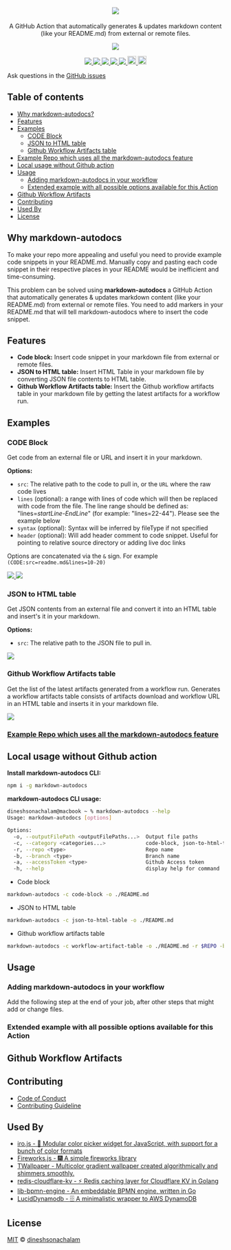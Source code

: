 <h1 align="center"> 
  <a href="https://github.com/marketplace/actions/markdown-autodocs">
    <img src="https://i.imgur.com/ZAC4qPa.png"/>
  </a>
</h1>
<p align="center">A GitHub Action that automatically generates & updates markdown content (like your README.md) from external or remote files.</p>
<p align="center">
    <a href="https://sonarcloud.io/dashboard?id=markdown-autodocs">
        <img src="https://sonarcloud.io/api/project_badges/quality_gate?project=markdown-autodocs"/>
    </a>
</p>
<p align="center">
    <a href="https://www.codacy.com/gh/dineshsonachalam/markdown-autodocs/dashboard?utm_source=github.com&amp;utm_medium=referral&amp;utm_content=dineshsonachalam/markdown-autodocs&amp;utm_campaign=Badge_Grade">
        <img src="https://app.codacy.com/project/badge/Grade/55bdbc75c542444d86b8e900bb0f4f91"/>
    </a>
    <a href="https://snyk.io/test/github/dineshsonachalam/markdown-autodocs">
        <img src="https://snyk.io/test/github/dineshsonachalam/markdown-autodocs/badge.svg"/>
    </a>
    <a href="https://github.com/dineshsonachalam/markdown-autodocs/actions/workflows/tests.yml">
        <img src="https://github.com/dineshsonachalam/markdown-autodocs/actions/workflows/tests.yml/badge.svg"/>
    </a>
    <a href="https://github.com/dineshsonachalam/markdown-autodocs/actions/workflows/markdown-autodocs.yml">
        <img src="https://github.com/dineshsonachalam/markdown-autodocs/actions/workflows/markdown-autodocs.yml/badge.svg"/>
    </a>
    <a href="https://sonarcloud.io/dashboard?id=markdown-autodocs">
        <img src="https://sonarcloud.io/api/project_badges/measure?project=markdown-autodocs&metric=coverage"/>
    </a>
    <a href="https://www.npmjs.com/package/markdown-autodocs">
      <img src="https://img.shields.io/npm/v/markdown-autodocs?color=dark%20green&label=npm%20package" alt="npm version" height="20">     
    </a>
    <a href="https://github.com/dineshsonachalam/markdown-autodocs/blob/master/LICENSE" target="_blank">
        <img src="https://badgen.net/github/license/dineshsonachalam/markdown-autodocs" alt="MIT License" height="20">
    </a>
</p>

Ask questions in the <a href ="https://github.com/dineshsonachalam/markdown-autodocs/issues">GitHub issues</a>

## Table of contents

*   [Why markdown-autodocs?](#why-markdown-autodocs)
*   [Features](#features)
*   [Examples](#examples)
    *   [CODE Block](#code-block)
    *   [JSON to HTML table](#json-to-html-table)
    *   [Github Workflow Artifacts table](#github-workflow-artifacts-table)
*   [Example Repo which uses all the markdown-autodocs feature](#example-repo-which-uses-all-the-markdown-autodocs-feature)
*   [Local usage without Github action](#local-usage-without-github-action)
*   [Usage](#usage)
    *   [Adding markdown-autodocs in your workflow](#adding-markdown-autodocs-in-your-workflow)
    *   [Extended example with all possible options available for this Action](#extended-example-with-all-possible-options-available-for-this-action)
*   [Github Workflow Artifacts](#github-workflow-artifacts)
*   [Contributing](#contributing)
*   [Used By](#-used-by)
*   [License](#license)

## Why markdown-autodocs
To make your repo more appealing and useful you need to provide example code snippets in your README.md. Manually copy and pasting each code snippet in their respective places in your README would be inefficient and time-consuming.

This problem can be solved using <b>markdown-autodocs</b> a GitHub Action that automatically generates & updates markdown content (like your README.md) from external or remote files. You need to add markers in your README.md that will tell markdown-autodocs where to insert the code snippet.

## Features
*   <b>Code block:</b> Insert code snippet in your markdown file from external or remote files.
*   <b>JSON to HTML table:</b> Insert HTML Table in your markdown file by converting JSON file contents to HTML table.
*   <b>Github Workflow Artifacts table:</b> Insert the Github workflow artifacts table in your markdown file by getting the latest artifacts for a workflow run.

## Examples

### CODE Block

Get code from an external file or URL and insert it in your markdown.

**Options:**
* `src`: The relative path to the code to pull in, or the `URL` where the raw code lives
* `lines` (optional): a range with lines of code which will then be replaced with code from the file. The line range should be defined as: "lines=*startLine*-*EndLine*" (for example: "lines=22-44"). Please see the example below
* `syntax` (optional): Syntax will be inferred by fileType if not specified
* `header` (optional): Will add header comment to code snippet. Useful for pointing to relative source directory or adding live doc links

Options are concatenated via the ```&``` sign.
For example ```(CODE:src=readme.md&lines=10-20)```

<a href="./docs/examples.md#get-code-from-external-file" target="_blank">
    <img src="https://i.imgur.com/NUMReeR.png"/>
</a>

<a href="./docs/examples.md#get-code-from-remote-file" target="_blank">
  <img src="https://i.imgur.com/blYRUXN.png"/>
</a>

### JSON to HTML table
Get JSON contents from an external file and convert it into an HTML table and insert's it in your markdown.

**Options:**
*   `src`: The relative path to the JSON file to pull in.

<a href="./docs/examples.md#json-to-html-table" target="_blank">
  <img src="https://i.imgur.com/5pTHIpS.png"/>
</a>

### Github Workflow Artifacts table

Get the list of the latest artifacts generated from a workflow run. Generates a workflow artifacts table consists of artifacts download and workflow URL in an HTML table and inserts it in your markdown file.

<a href="./docs/examples.md#github-workflow-artifacts-table" target="_blank">
  <img src="https://i.imgur.com/gVHiSB8.png"/>
</a>

### [Example Repo which uses all the markdown-autodocs feature](https://github.com/dineshsonachalam/repo-using-markdown-autodocs)

## Local usage without Github action

**Install markdown-autodocs CLI:**
```sh
npm i -g markdown-autodocs
```

**markdown-autodocs CLI usage:**
```sh
dineshsonachalam@macbook ~ % markdown-autodocs --help
Usage: markdown-autodocs [options]

Options:
  -o, --outputFilePath <outputFilePaths...>  Output file paths
  -c, --category <categories...>             code-block, json-to-html-table, workflow-artifact-table
  -r, --repo <type>                          Repo name
  -b, --branch <type>                        Branch name
  -a, --accessToken <type>                   Github Access token
  -h, --help                                 display help for command
```

*   Code block

```sh
markdown-autodocs -c code-block -o ./README.md 
```
*   JSON to HTML table

```sh
markdown-autodocs -c json-to-html-table -o ./README.md
```
*   Github workflow artifacts table

```sh
markdown-autodocs -c workflow-artifact-table -o ./README.md -r $REPO -b $BRANCH -a $ACCESSTOKEN
```

## Usage

### Adding markdown-autodocs in your workflow
Add the following step at the end of your job, after other steps that might add or change files.
<!-- MARKDOWN-AUTO-DOCS:START (CODE:src=./docs/latest-release.yml) -->
<!-- MARKDOWN-AUTO-DOCS:END -->

### Extended example with all possible options available for this Action
<!-- MARKDOWN-AUTO-DOCS:START (CODE:src=./docs/markdown-autodocs.yml) -->
<!-- MARKDOWN-AUTO-DOCS:END -->

## Github Workflow Artifacts
<!-- MARKDOWN-AUTO-DOCS:START (WORKFLOW_ARTIFACT_TABLE) -->
<!-- MARKDOWN-AUTO-DOCS:END -->

## Contributing

*   [Code of Conduct](CODE_OF_CONDUCT.md)
*   [Contributing Guideline](CONTRIBUTING.md)

## Used By

*   [iro.js - 🎨 Modular color picker widget for JavaScript, with support for a bunch of color formats](https://github.com/jaames/iro.js)
*   [Fireworks.js - 🎆 A simple fireworks library](https://github.com/crashmax-dev/fireworks-js)
*   [TWallpaper - Multicolor gradient wallpaper created algorithmically and shimmers smoothly.](https://github.com/crashmax-dev/twallpaper)
*   [redis-cloudflare-kv - ⚡ Redis caching layer for Cloudflare KV in Golang](https://github.com/dineshsonachalam/redis-cloudflare-kv)
*   [lib-bpmn-engine - An embeddable BPMN engine, written in Go](https://github.com/nitram509/lib-bpmn-engine)
*   [LucidDynamodb - 🗄️ A minimalistic wrapper to AWS DynamoDB](https://github.com/dineshsonachalam/Lucid-Dynamodb)

## License

[MIT](https://choosealicense.com/licenses/mit/) © [dineshsonachalam](https://www.github.com/dineshsonachalam)
